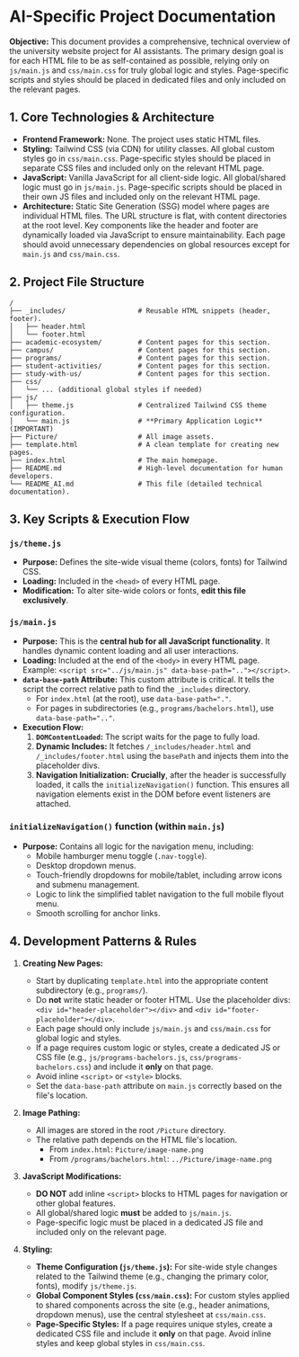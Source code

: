 # AI-Specific Project Documentation

**Objective:** This document provides a comprehensive, technical overview of the university website project for AI assistants. The primary design goal is for each HTML file to be as self-contained as possible, relying only on `js/main.js` and `css/main.css` for truly global logic and styles. Page-specific scripts and styles should be placed in dedicated files and only included on the relevant pages.

## 1. Core Technologies & Architecture

- **Frontend Framework:** None. The project uses static HTML files.
- **Styling:** Tailwind CSS (via CDN) for utility classes. All global custom styles go in `css/main.css`. Page-specific styles should be placed in separate CSS files and included only on the relevant HTML page.
- **JavaScript:** Vanilla JavaScript for all client-side logic. All global/shared logic must go in `js/main.js`. Page-specific scripts should be placed in their own JS files and included only on the relevant HTML page.
- **Architecture:** Static Site Generation (SSG) model where pages are individual HTML files. The URL structure is flat, with content directories at the root level. Key components like the header and footer are dynamically loaded via JavaScript to ensure maintainability. Each page should avoid unnecessary dependencies on global resources except for `main.js` and `css/main.css`.

## 2. Project File Structure

```
/
├── _includes/                  # Reusable HTML snippets (header, footer).
│   ├── header.html
│   └── footer.html
├── academic-ecosystem/         # Content pages for this section.
├── campus/                     # Content pages for this section.
├── programs/                   # Content pages for this section.
├── student-activities/         # Content pages for this section.
├── study-with-us/              # Content pages for this section.
├── css/
│   └── ... (additional global styles if needed)
├── js/
│   ├── theme.js                # Centralized Tailwind CSS theme configuration.
│   └── main.js                 # **Primary Application Logic** (IMPORTANT)
├── Picture/                    # All image assets.
├── template.html               # A clean template for creating new pages.
├── index.html                  # The main homepage.
├── README.md                   # High-level documentation for human developers.
└── README_AI.md                # This file (detailed technical documentation).
```

## 3. Key Scripts & Execution Flow

### `js/theme.js`
- **Purpose:** Defines the site-wide visual theme (colors, fonts) for Tailwind CSS.
- **Loading:** Included in the `<head>` of every HTML page.
- **Modification:** To alter site-wide colors or fonts, **edit this file exclusively**.

### `js/main.js`
- **Purpose:** This is the **central hub for all JavaScript functionality**. It handles dynamic content loading and all user interactions.
- **Loading:** Included at the end of the `<body>` in every HTML page. Example: `<script src="../js/main.js" data-base-path=".."></script>`.
- **`data-base-path` Attribute:** This custom attribute is critical. It tells the script the correct relative path to find the `_includes` directory.
    - For `index.html` (at the root), use `data-base-path="."`.
    - For pages in subdirectories (e.g., `programs/bachelors.html`), use `data-base-path=".."`.
- **Execution Flow:**
    1. **`DOMContentLoaded`:** The script waits for the page to fully load.
    2. **Dynamic Includes:** It fetches `/_includes/header.html` and `/_includes/footer.html` using the `basePath` and injects them into the placeholder divs.
    3. **Navigation Initialization:** **Crucially**, after the header is successfully loaded, it calls the `initializeNavigation()` function. This ensures all navigation elements exist in the DOM before event listeners are attached.

### `initializeNavigation()` function (within `main.js`)
- **Purpose:** Contains all logic for the navigation menu, including:
    - Mobile hamburger menu toggle (`.nav-toggle`).
    - Desktop dropdown menus.
    - Touch-friendly dropdowns for mobile/tablet, including arrow icons and submenu management.
    - Logic to link the simplified tablet navigation to the full mobile flyout menu.
    - Smooth scrolling for anchor links.

## 4. Development Patterns & Rules

1.  **Creating New Pages:**
    - Start by duplicating `template.html` into the appropriate content subdirectory (e.g., `programs/`).
    - Do **not** write static header or footer HTML. Use the placeholder divs: `<div id="header-placeholder"></div>` and `<div id="footer-placeholder"></div>`.
    - Each page should only include `js/main.js` and `css/main.css` for global logic and styles.
    - If a page requires custom logic or styles, create a dedicated JS or CSS file (e.g., `js/programs-bachelors.js`, `css/programs-bachelors.css`) and include it **only** on that page.
    - Avoid inline `<script>` or `<style>` blocks.
    - Set the `data-base-path` attribute on `main.js` correctly based on the file's location.

2.  **Image Pathing:**
    - All images are stored in the root `/Picture` directory.
    - The relative path depends on the HTML file's location.
        - From `index.html`: `Picture/image-name.png`
        - From `/programs/bachelors.html`: `../Picture/image-name.png`

3.  **JavaScript Modifications:**
    - **DO NOT** add inline `<script>` blocks to HTML pages for navigation or other global features.
    - All global/shared logic **must** be added to `js/main.js`.
    - Page-specific logic must be placed in a dedicated JS file and included only on the relevant page.

4.  **Styling:**
    - **Theme Configuration (`js/theme.js`):** For site-wide style changes related to the Tailwind theme (e.g., changing the primary color, fonts), modify `js/theme.js`.
    - **Global Component Styles (`css/main.css`):** For custom styles applied to shared components across the site (e.g., header animations, dropdown menus), use the central stylesheet at `css/main.css`.
    - **Page-Specific Styles:** If a page requires unique styles, create a dedicated CSS file and include it **only** on that page. Avoid inline styles and keep global styles in `css/main.css`.